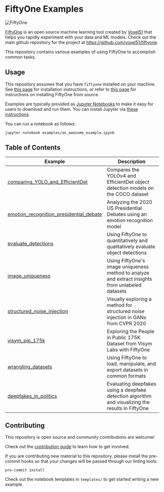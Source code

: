# FiftyOne Examples

<img alt="FiftyOne" src="https://user-images.githubusercontent.com/25985824/94951983-346abe80-04b3-11eb-9717-9fb47fc8e5b2.png">

[FiftyOne](http://www.voxel51.com/docs/fiftyone) is an open source machine
learning tool created by [Voxel51](https://voxel51.com) that helps you rapidly
experiment with your data and ML models. Check out the main github repository
for the project at https://github.com/voxel51/fiftyone.

This repository contains various examples of using FiftyOne to accomplish
common tasks.

## Usage

This repository assumes that you have `fiftyone` installed on your machine. See
[this page](https://voxel51.com/docs/fiftyone/getting_started/install.html) for
installation instructions, or refer to
[this page](https://github.com/voxel51/fiftyone#installing-from-source) for
instructions on installing FiftyOne from source.

Examples are typically provided as [Jupyter Notebooks](https://jupyter.org) to
make it easy for users to download and run them. You can install Jupyter via
[these instructions](https://jupyter.org/install).

You can run a notebook as follows:

```
jupyter notebook examples/an_awesome_example.ipynb
```

## Table of Contents

| Example                                                                                           | Description                                                                                       |
| ------------------------------------------------------------------------------------------------- | ------------------------------------------------------------------------------------------------- |
| [comparing_YOLO_and_EfficientDet](examples/comparing_YOLO_and_EfficientDet.ipynb)                 | Compares the YOLOv4 and EfficientDet object detection models on the COCO dataset                  |
| [emotion_recognition_presidential_debate](examples/emotion_recognition_presidential_debate.ipynb) | Analyzing the 2020 US Presidential Debates using an emotion recognition model                     |
| [evaluate_detections](examples/evaluate_detections.ipynb)                                         | Using FiftyOne to quantitatively and qualitatively evaluate object detections                     |
| [image_uniqueness](examples/image_uniqueness.ipynb)                                               | Using FiftyOne's image uniqueness method to analyze and extract insights from unlabeled datasets  |
| [structured_noise_injection](examples/structured_noise_injection.ipynb)                           | Visually exploring a method for structured noise injection in GANs from CVPR 2020                 |
| [visym_pip_175k](examples/visym_pip_175k.ipynb)                                                   | Exploring the People in Public 175K Dataset from Visym Labs with FiftyOne                         |
| [wrangling_datasets](examples/wrangling_datasets.ipynb)                                           | Using FiftyOne to load, manipulate, and export datasets in common formats                         |
| [deepfakes_in_politics](examples/deepfakes_in_politics.ipynb)                                     | Evaluating deepfakes using a deepfake detection algorithm and visualizing the results in FiftyOne |

## Contributing

This repository is open source and community contributions are welcome!

Check out the [contribution guide](CONTRIBUTING.md) to learn how to get
involved.

If you are contributing new material to this repository, please install the
pre-commit hooks so that your changes will be passed through our linting tools:

```
pre-commit install
```

Check out the notebook templates in `templates/` to get started writing a new
example.
